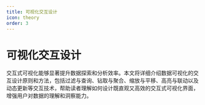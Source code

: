 ```yaml
---
title: 可视化交互设计
icon: theory
order: 3
---
```


# 可视化交互设计

交互式可视化能够显著提升数据探索和分析效率。本文将详细介绍数据可视化的交互设计原则和方法，包括过滤与查询、钻取与聚合、缩放与平移、高亮与联动以及动态更新等交互技术，帮助读者理解如何设计既直观又高效的交互式可视化界面，增强用户对数据的理解和洞察能力。
